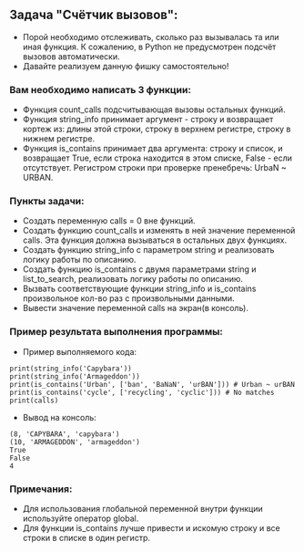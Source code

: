 ## Задача "Счётчик вызовов":
- Порой необходимо отслеживать, сколько раз вызывалась та или иная функция. К сожалению, в Python не предусмотрен подсчёт вызовов автоматически.
- Давайте реализуем данную фишку самостоятельно!

### Вам необходимо написать 3 функции:
- Функция count_calls подсчитывающая вызовы остальных функций.
- Функция string_info принимает аргумент - строку и возвращает кортеж из: длины этой строки, строку в верхнем регистре, строку в нижнем регистре.
- Функция is_contains принимает два аргумента: строку и список, и возвращает True, если строка находится в этом списке, False - если отсутствует. Регистром строки при проверке пренебречь: UrbaN ~ URBAN.
### Пункты задачи:
- Создать переменную calls = 0 вне функций.
- Создать функцию count_calls и изменять в ней значение переменной calls. Эта функция должна вызываться в остальных двух функциях.
- Создать функцию string_info с параметром string и реализовать логику работы по описанию.
- Создать функцию is_contains с двумя параметрами string и list_to_search, реализовать логику работы по описанию.
- Вызвать соответствующие функции string_info и is_contains произвольное кол-во раз с произвольными данными.
- Вывести значение переменной calls на экран(в консоль).

### Пример результата выполнения программы:
- Пример выполняемого кода:
```
print(string_info('Capybara'))
print(string_info('Armageddon'))
print(is_contains('Urban', ['ban', 'BaNaN', 'urBAN'])) # Urban ~ urBAN
print(is_contains('cycle', ['recycling', 'cyclic'])) # No matches
print(calls)
```
- Вывод на консоль:
```
(8, 'CAPYBARA', 'capybara')
(10, 'ARMAGEDDON', 'armageddon')
True
False
4
```
### Примечания:
- Для использования глобальной переменной внутри функции используйте оператор global.
- Для функции is_contains лучше привести и искомую строку и все строки в списке в один регистр.